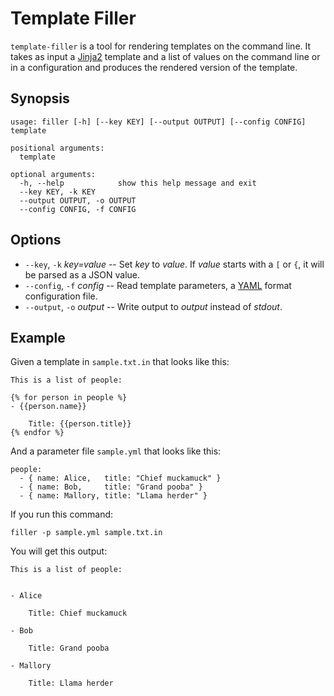 # Template Filler

`template-filler` is a tool for rendering templates on the command
line.  It takes as input a [Jinja2][] template and a list of values on
the command line or in a configuration and produces the rendered
version of the template.

## Synopsis

    usage: filler [-h] [--key KEY] [--output OUTPUT] [--config CONFIG] template

    positional arguments:
      template

    optional arguments:
      -h, --help            show this help message and exit
      --key KEY, -k KEY
      --output OUTPUT, -o OUTPUT
      --config CONFIG, -f CONFIG

## Options

- `--key`, `-k` *key=value* -- Set *key* to *value*.  If *value*
  starts with a `[` or `{`, it will be parsed as a JSON value.
- `--config`, `-f` *config* -- Read template parameters, a [YAML][]
  format configuration file.
- `--output`, `-o` *output* -- Write output to *output* instead of
  *stdout*.

## Example

Given a template in `sample.txt.in` that looks like this:

    This is a list of people:

    {% for person in people %}
    - {{person.name}}

        Title: {{person.title}}
    {% endfor %}

And a parameter file `sample.yml` that looks like this:

    people:
      - { name: Alice,   title: "Chief muckamuck" }
      - { name: Bob,     title: "Grand pooba" }
      - { name: Mallory, title: "Llama herder" }

If you run this command:

    filler -p sample.yml sample.txt.in

You will get this output:

    This is a list of people:


    - Alice

        Title: Chief muckamuck

    - Bob

        Title: Grand pooba

    - Mallory

        Title: Llama herder

[jinja2]: http://google.com/
[yaml]: http://google.com/

